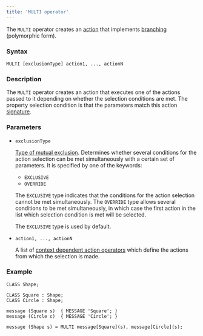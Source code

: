 ```yaml
---
title: 'MULTI operator'
---
```


The `MULTI` operator creates an [action](Actions.md) that implements [branching](Branching_CASE_IF_MULTI_.md#poly) (polymorphic form).

### Syntax

    MULTI [exclusionType] action1, ..., actionN 

### Description

The `MULTI` operator creates an action that executes one of the actions passed to it depending on whether the selection conditions are met. The property selection condition is that the parameters match this action [signature](CLASS_operator.md). 

### Parameters

- `exclusionType`

    [Type of mutual exclusion](Branching_CASE_IF_MULTI_.md#exclusive). Determines whether several conditions for the action selection can be met simultaneously with a certain set of parameters. It is specified by one of the keywords:

    - `EXCLUSIVE`
    - `OVERRIDE`

  The `EXCLUSIVE` type indicates that the conditions for the action selection cannot be met simultaneously. The `OVERRIDE` type allows several conditions to be met simultaneously, in which case the first action in the list which selection condition is met will be selected. 

    The `EXCLUSIVE` type is used by default.

- `action1, ..., actionN` 

    A list of [context dependent action operators](Action_operator.md#contextdependent) which define the actions from which the selection is made.

### Example

```lsf
CLASS Shape;

CLASS Square : Shape;
CLASS Circle : Shape;

message (Square s)  { MESSAGE 'Square'; }
message (Circle c)  { MESSAGE 'Circle'; }

message (Shape s) = MULTI message[Square](s), message[Circle](s);
```
